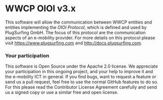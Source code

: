 WWCP OIOI v3.x
==============

This software will allow the communication between WWCP entities and
entities implementing the _OIOI Protocol_, which is defined and used
by PlugSurfing GmbH. The focus of this protocol are the communication
aspects of an e-mobility provider. For more details on this protocol
please visit https://www.plugsurfing.com and http://docs.plugsurfing.com.

### Your participation

This software is Open Source under the Apache 2.0 license. We appreciate
your participation in this ongoing project, and your help to improve it
and the e-mobility ICT in general. If you find bugs, want to request a
feature or send us a pull request, feel free to use the normal GitHub
features to do so. For this please read the Contributor License Agreement
carefully and send us a signed copy or use a similar free and open license.
